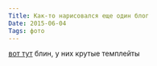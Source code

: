 ```yaml
---
Title: Как-то нарисовался еще один блог
Date: 2015-06-04
Tags: фото
---
```


[вот тут](http://idreameverything.tumblr.com/)
блин, у них крутые темплейты
